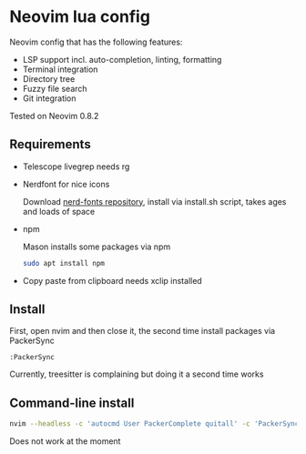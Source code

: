# Neovim lua config

Neovim config that has the following features:
- LSP support incl. auto-completion, linting, formatting
- Terminal integration
- Directory tree
- Fuzzy file search
- Git integration

Tested on Neovim 0.8.2

## Requirements

- Telescope livegrep needs rg

- Nerdfont for nice icons

    Download [nerd-fonts repository](https://github.com/ryanoasis/nerd-fonts#option-3-install-script), install via install.sh script, takes ages and loads of space

- npm

    Mason installs some packages via npm
    ```bash
    sudo apt install npm
    ```

- Copy paste from clipboard needs xclip installed

## Install

First, open nvim and then close it, the second time install packages via PackerSync

```nvim
:PackerSync
```

Currently, treesitter is complaining but doing it a second time works


## Command-line install

```bash
nvim --headless -c 'autocmd User PackerComplete quitall' -c 'PackerSync'
```

Does not work at the moment
